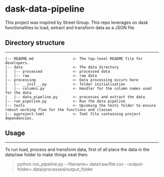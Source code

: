 # dask-data-pipeline

This project was inspired by Street Group. This repo leverages on dask functionalities to load, extract and transform data as a JSON file.

## Directory structure
------------

```
|-- README.md                  <- The top-level README file for developers.
|-- data                       <- The data directory
|   |-- processed              <- processed data
|   |-- raw                    <- raw data
|-- processing                 <- Data processing occurs here
|   |-- __init__.py            <- folder initialisation
|   |-- columns.py             <- Handler for the column names used for the data
|   |-- data_pipeline.py       <- processes and extract the data
|-- run_pipeline.py            <- Run the data pipeline
|-- tests                      <- Upcoming the tests folder to ensure robust working flow for the functions and classes
|-- pyproject.toml             <- Toml file containing project dependencies.
```


## Usage
------------
To run load, process and transform data, first of all place the data in the data/raw folder to make things neat then:
> python run_pipeline.py --filename=.data/raw/file.csv --output-folder=.data/processed/output_folder
